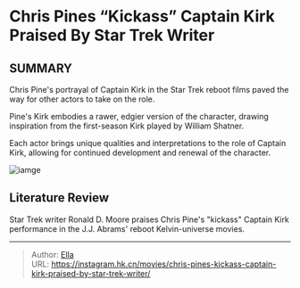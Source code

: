 # Chris Pines “Kickass” Captain Kirk Praised By Star Trek Writer


## SUMMARY 


 

Chris Pine&#39;s portrayal of Captain Kirk in the Star Trek reboot films paved the way for other actors to take on the role.


Pine&#39;s Kirk embodies a rawer, edgier version of the character, drawing inspiration from the first-season Kirk played by William Shatner.


Each actor brings unique qualities and interpretations to the role of Captain Kirk, allowing for continued development and renewal of the character.
            


![iamge](https://static1.srcdn.com/wordpress/wp-content/uploads/2022/08/Chris-pine-captain-kirk-Star-Trek-skydiving.jpg)

## Literature Review
Star Trek writer Ronald D. Moore praises Chris Pine&#39;s &#34;kickass&#34; Captain Kirk performance in the J.J. Abrams&#39; reboot Kelvin-universe movies.




---

> Author: [Ella](https://instagram.hk.cn/)  
> URL: https://instagram.hk.cn/movies/chris-pines-kickass-captain-kirk-praised-by-star-trek-writer/  

